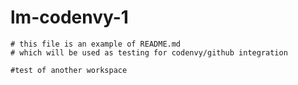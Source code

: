 # lm-codenvy-1
	# this file is an example of README.md
	# which will be used as testing for codenvy/github integration
    
    #test of another workspace